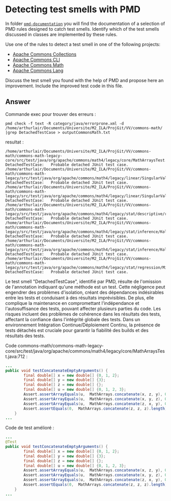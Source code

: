 # Detecting test smells with PMD

In folder [`pmd-documentation`](../pmd-documentation) you will find the documentation of a selection of PMD rules designed to catch test smells.
Identify which of the test smells discussed in classes are implemented by these rules.

Use one of the rules to detect a test smell in one of the following projects:

- [Apache Commons Collections](https://github.com/apache/commons-collections)
- [Apache Commons CLI](https://github.com/apache/commons-cli)
- [Apache Commons Math](https://github.com/apache/commons-math)
- [Apache Commons Lang](https://github.com/apache/commons-lang)

Discuss the test smell you found with the help of PMD and propose here an improvement.
Include the improved test code in this file.

## Answer

Commande exec pour trouver des erreurs :

```shell
pmd check -f text -R category/java/errorprone.xml -d /home/arthurlair/Documents/Universite/M2_ILA/ProjGit/VV/commons-math/ |grep DetachedTestCase > outputCommonsMath.txt
```

resultat :

```shell
/home/arthurlair/Documents/Universite/M2_ILA/ProjGit/VV/commons-math/commons-math-legacy-core/src/test/java/org/apache/commons/math4/legacy/core/MathArraysTest.java:712:	DetachedTestCase:	Probable detached JUnit test case.
/home/arthurlair/Documents/Universite/M2_ILA/ProjGit/VV/commons-math/commons-math-legacy/src/test/java/org/apache/commons/math4/legacy/linear/SingularValueDecompositionTest.java:169:	DetachedTestCase:	Probable detached JUnit test case.
/home/arthurlair/Documents/Universite/M2_ILA/ProjGit/VV/commons-math/commons-math-legacy/src/test/java/org/apache/commons/math4/legacy/linear/SingularValueDecompositionTest.java:202:	DetachedTestCase:	Probable detached JUnit test case.
/home/arthurlair/Documents/Universite/M2_ILA/ProjGit/VV/commons-math/commons-math-legacy/src/test/java/org/apache/commons/math4/legacy/stat/descriptive/rank/PercentileTest.java:251:	DetachedTestCase:	Probable detached JUnit test case.
/home/arthurlair/Documents/Universite/M2_ILA/ProjGit/VV/commons-math/commons-math-legacy/src/test/java/org/apache/commons/math4/legacy/stat/inference/KolmogorovSmirnovTestTest.java:145:	DetachedTestCase:	Probable detached JUnit test case.
/home/arthurlair/Documents/Universite/M2_ILA/ProjGit/VV/commons-math/commons-math-legacy/src/test/java/org/apache/commons/math4/legacy/stat/inference/KolmogorovSmirnovTestTest.java:370:	DetachedTestCase:	Probable detached JUnit test case.
/home/arthurlair/Documents/Universite/M2_ILA/ProjGit/VV/commons-math/commons-math-legacy/src/test/java/org/apache/commons/math4/legacy/stat/regression/MillerUpdatingRegressionTest.java:559:	DetachedTestCase:	Probable detached JUnit test case.
```

Le test smell "DetachedTestCase", identifié par PMD, résulte de l'omission de l'annotation indiquant qu'une méthode est un test. Cette négligence peut engendrer des problèmes d'isolation, créant des dépendances indésirables entre les tests et conduisant à des résultats imprévisibles. De plus, elle complique la maintenance en compromettant l'indépendance et l'autosuffisance des tests, pouvant affecter plusieurs parties du code. Les risques incluent des problèmes de cohérence dans les résultats des tests, affectant la confiance dans l'intégrité globale des tests. Dans un environnement Intégration Continue/Déploiement Continu, la présence de tests détachés est cruciale pour garantir la fiabilité des builds et des résultats des tests.



Code commons-math/commons-math-legacy-core/src/test/java/org/apache/commons/math4/legacy/core/MathArraysTest.java:712 :

```java
...
public void testConcatenateEmptyArguments() {
        final double[] x = new double[] {0, 1, 2};
        final double[] y = new double[] {3};
        final double[] z = new double[] {};
        final double[] u = new double[] {0, 1, 2, 3};
        Assert.assertArrayEquals(u,  MathArrays.concatenate(x, z, y), 0);
        Assert.assertArrayEquals(u,  MathArrays.concatenate(x, y, z), 0);
        Assert.assertArrayEquals(u,  MathArrays.concatenate(z, x, y), 0);
        Assert.assertEquals(0,  MathArrays.concatenate(z, z, z).length);
    }
...
```

Code de test amélioré :

```java
...
@Test
public void testConcatenateEmptyArguments() {
        final double[] x = new double[] {0, 1, 2};
        final double[] y = new double[] {3};
        final double[] z = new double[] {};
        final double[] u = new double[] {0, 1, 2, 3};
        Assert.assertArrayEquals(u,  MathArrays.concatenate(x, z, y), 0);
        Assert.assertArrayEquals(u,  MathArrays.concatenate(x, y, z), 0);
        Assert.assertArrayEquals(u,  MathArrays.concatenate(z, x, y), 0);
        Assert.assertEquals(0,  MathArrays.concatenate(z, z, z).length);
    }
...
```
